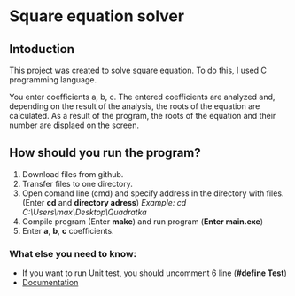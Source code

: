 # Square equation solver

## Intoduction
This project was created to solve square equation. To do this, I used C programming language. 

You enter coefficients a, b, c. The entered coefficients are analyzed and, depending on the result of the analysis, the roots of the equation are calculated. As a result of the program, the roots of the equation and their number are displaed on the screen.

## How should you run the program?
1. Download files from github. 
2. Transfer files to one directory. 
3. Open comand line (cmd) and specify address in the directory with files. (Enter **cd** and **directory adress**) *Example: cd C:\Users\max\Desktop\Quadratka*
4. Compile program (Enter **make**) and run program (**Enter main.exe**)
5. Enter **a**, **b**, **c** coefficients.

### What else you need to know:
- If you want to run Unit test, you should uncomment 6 line (**#define Test**)
- [Documentation](https://github.com/Sazikov/Quadratka/blob/main/Documentation.zip)
